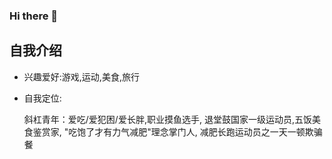 ### Hi there 👋

## 自我介绍

- 兴趣爱好:游戏,运动,美食,旅行

- 自我定位:

  斜杠青年：爱吃/爱犯困/爱长胖,职业摸鱼选手, 退堂鼓国家一级运动员,五饭美食鉴赏家, "吃饱了才有力气减肥"理念掌门人, 减肥长跑运动员之一天一顿欺骗餐
